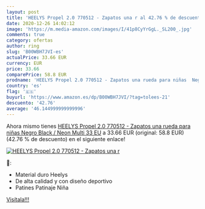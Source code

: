 ```yaml
---
layout: post
title: 'HEELYS Propel 2.0 770512 - Zapatos una r al 42.76 % de descuento'
date: 2020-12-26 14:02:12
image: 'https://m.media-amazon.com/images/I/41p8CyYrGgL._SL200_.jpg'
comments: true
category: ofertas
author: ring
slug: 'B00WBH7JVI-es'
actualPrice: 33.66 EUR
currency: EUR
price: 33.66
comparePrice: 58.8 EUR
prodname: 'HEELYS Propel 2.0 770512 - Zapatos una rueda para niñas  Negro  Black / Neon Multi   33 EU'
country: 'es'
flag: '🇪🇸'
buyurl: 'https://www.amazon.es/dp/B00WBH7JVI/?tag=tolees-21'
descuento: '42.76'
average: '46.144999999999996'
---
```


Ahora mismo tienes [HEELYS Propel 2.0 770512 - Zapatos una rueda para niñas  Negro  Black / Neon Multi   33 EU](https://www.amazon.es/dp/B00WBH7JVI/?tag=tolees-21) a 33.66 EUR (original: 58.8 EUR) (42.76 %  de descuento) en el siguiente enlace!

[![HEELYS Propel 2.0 770512 - Zapatos una r](https://m.media-amazon.com/images/I/41p8CyYrGgL._SL200_.jpg)](https://www.amazon.es/dp/B00WBH7JVI/?tag=tolees-21)

🔎:

- Material duro Heelys
- De alta calidad y con diseño deportivo
- Patines Patinaje Niña

[Visítala!!!](https://www.amazon.es/dp/B00WBH7JVI/?tag=tolees-21)
